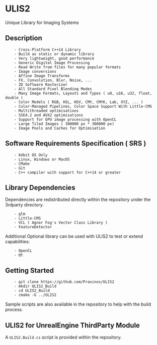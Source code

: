 # ULIS2
Unique Library for Imaging Systems

## Description
        - Cross-Platform C++14 Library
        - Build as static or dynamic library
        - Very lightweight, good performance
        - Generic Digital Image Processing
        - Read Write from files for many popular formats
        - Image conversions
        - Affine Image Transforms
        - FX, Convolution, Blur, Noise, ...
        - 2D Software Rasterizer
        - All Standard Pixel Blending Modes
        - Many Image Formats, Layouts and Types ( u8, u16, u32, float, double )
        - Color Models ( RGB, HSL, HSV, CMY, CMYK, Lab, XYZ, ... )
        - Color-Managed Pipelines, Color Space Support With Little-CMS
        - Multithreaded optimisations
        - SSE4.2 and AVX2 optimisations
        - Support for GPU image processing with OpenCL
        - Large Tiled Images ( 300000 px * 300000 px)
        - Image Pools and Caches for Optimisation

## Software Requirements Specification ( SRS )
        - 64bit OS Only
        - Linux, Windows or MacOS
        - CMake
        - Git
        - C++ compiler with support for C++14 or greater

## Library Dependencies
Dependencies are redistributed directly within the repository under the 3rdparty directory.

        - glm
        - Little-CMS
        - VCL ( Agner Fog's Vector Class Library )
        - FeatureDetector

Additional Optional library can be used with ULIS2 to test or extend capabilities:

        - OpenCL
        - Qt

## Getting Started
        - git clone https://github.com/Praxinos/ULIS2
        - mkdir ULIS2_Build
        - cd ULIS2_Build
        - cmake -G ../ULIS2

Sample scripts are also available in the repository to help with the build process.

## ULIS2 for UnrealEngine ThirdParty Module
A `ULIS2.Build.cs` script is provided within the repository.
